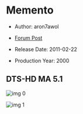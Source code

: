 # Memento

* Author: aron7awol

* [Forum Post](https://www.avsforum.com/threads/bass-eq-for-filtered-movies.2995212/post-58512416)

* Release Date: 2011-02-22
* Production Year: 2000

## DTS-HD MA 5.1

![img 0](https://i.imgur.com/jUVBKSi.jpg)

![img 1](https://i.imgur.com/eQrm0Cv.png)

